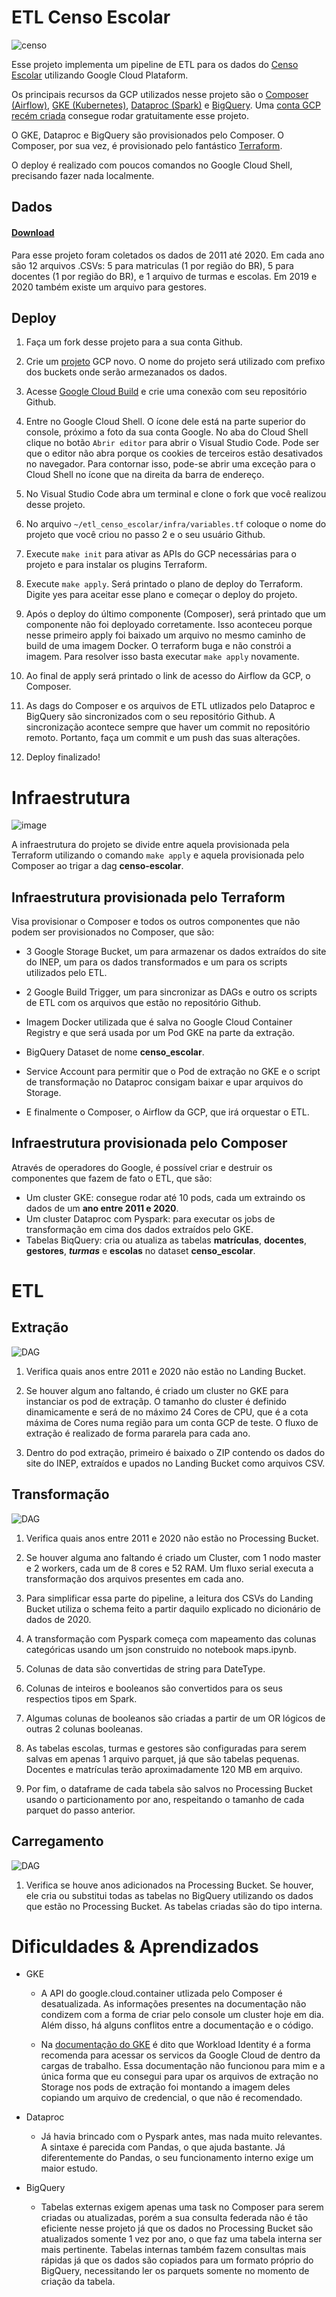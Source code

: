 # ETL Censo Escolar 

![censo](img/censo.png)

Esse projeto implementa um pipeline de ETL para os dados do [Censo Escolar](https://www.gov.br/inep/pt-br/areas-de-atuacao/pesquisas-estatisticas-e-indicadores/censo-escolar)
utilizando Google Cloud Plataform. 

Os principais recursos da GCP utilizados nesse projeto são o [Composer (Airflow)](https://cloud.google.com/composer),
[GKE (Kubernetes)](https://cloud.google.com/kubernetes-engine), [Dataproc (Spark)](https://cloud.google.com/dataproc)
e [BigQuery](https://cloud.google.com/bigquery). Uma [conta GCP recém criada](https://cloud.google.com/free)
consegue rodar gratuitamente esse projeto. 

O GKE, Dataproc e BigQuery são provisionados pelo Composer. 
O Composer, por sua vez, é provisionado pelo fantástico [Terraform](https://www.terraform.io/). 

O deploy é realizado com poucos comandos no Google Cloud Shell, precisando fazer nada localmente.

## Dados 
#### [Download](https://www.gov.br/inep/pt-br/acesso-a-informacao/dados-abertos/microdados/censo-escolar)
Para esse projeto foram coletados os dados de 2011 até 2020. Em cada ano são 12 arquivos .CSVs: 
5 para matriculas (1 por região do BR),
5 para docentes (1 por região do BR), e 1 arquivo de turmas e escolas.
Em 2019 e 2020 também existe um arquivo para gestores.

## Deploy

1. Faça um fork desse projeto para a sua conta Github.
2. Crie um [projeto](https://console.cloud.google.com/cloud-resource-manager) GCP novo. O nome do projeto será 
utilizado com prefixo dos buckets onde serão armezanados os dados.
3. Acesse [Google Cloud Build](https://console.cloud.google.com/cloud-build/triggers) e crie uma conexão com seu repositório Github.
4. Entre no Google Cloud Shell. O ícone dele está na parte superior do console, próximo a foto da sua conta Google. 
   No aba do Cloud Shell clique no botão ```Abrir editor``` para abrir o Visual Studio Code. Pode ser que o editor não abra porque os cookies de terceiros estão desativados no navegador. Para
contornar isso, pode-se abrir uma exceção para o Cloud Shell no ícone que na direita da barra de endereço.
6. No Visual Studio Code abra um terminal e clone o fork que você realizou desse projeto.
7. No arquivo ```~/etl_censo_escolar/infra/variables.tf``` coloque o nome do projeto que você criou no passo 2 e o
   seu usuário Github. 
8. Execute ```make init``` para ativar as APIs do GCP necessárias para o projeto e para instalar os
plugins Terraform.
9. Execute ```make apply```. Será printado o plano de deploy do Terraform. Digite yes para aceitar esse plano e começar o deploy do projeto.
11. Após o deploy do último componente (Composer), será printado que um componente não foi deployado corretamente.
    Isso aconteceu porque nesse primeiro apply foi baixado um arquivo no mesmo caminho de build de uma imagem Docker. 
O terraform buga e não constrói a imagem. Para resolver isso basta executar ```make apply``` novamente.
    
12. Ao final de apply será printado o link de acesso do Airflow da GCP, o Composer.
13. As dags do Composer e os arquivos de ETL utlizados pelo Dataproc e BigQuery são sincronizados com o seu repositório Github. 
A sincronização acontece sempre que haver um commit no repositório remoto. Portanto, faça um commit e um push das suas alterações.
    
14. Deploy finalizado! 

# Infraestrutura

![image](img/infra.png)

A infraestrutura do projeto se divide entre aquela provisionada pela Terraform utilizando o comando ```make apply```
e aquela provisionada pelo Composer ao trigar a dag **censo-escolar**.

## Infraestrutura provisionada pelo Terraform
Visa provisionar o Composer e todos os outros componentes que não podem ser
provisionados no Composer, que são:
 - 3 Google Storage Bucket, um para armazenar os dados extraídos do site do INEP, 
   um para os dados transformados e um para os scripts utilizados pelo ETL.
     
 - 2 Google Build Trigger, um para sincronizar as DAGs e outro os scripts de ETL com os arquivos que estão
   no repositório Github.
   
 - Imagem Docker utilizada que é salva no Google Cloud Container Registry e que será 
   usada por um Pod GKE na parte da extração. 

 - BigQuery Dataset de nome **censo_escolar**.
   
 - Service Account para permitir que o Pod de extração no GKE e o script de transformação no Dataproc consigam 
   baixar e upar arquivos do Storage.
   
 - E finalmente o Composer, o Airflow da GCP, que irá orquestar o ETL.

## Infraestrutura provisionada pelo Composer
Através de operadores do Google, é possível criar e destruir os componentes que fazem de fato o ETL, que são:
 - Um cluster GKE: consegue rodar até 10 pods, cada um extraindo os dados de um **ano entre 2011 e 2020**.
 - Um cluster Dataproc com Pyspark: para executar os jobs de transformação em cima dos dados extraídos pelo GKE.
 - Tabelas BiqQuery: cria ou atualiza as tabelas **matrículas**, **docentes**, **gestores**, ***turmas***
   e **escolas** no dataset **censo_escolar**. 
   

# ETL

## Extração
![DAG](img/extract.png)
1. Verifica quais anos entre 2011 e 2020 não estão no Landing Bucket. 
   
2. Se houver algum ano faltando, é criado um cluster no GKE para instanciar os pod de extraçãp. 
   O tamanho do cluster é definido dinamicamente e será de no máximo 24 Cores de CPU, que é a cota máxima de Cores numa região para
um conta GCP de teste. O fluxo de extração é realizado de forma pararela para cada ano.
   
3. Dentro do pod extração, primeiro é baixado o ZIP contendo os dados do site do INEP, extraídos e
upados no Landing Bucket como arquivos CSV.
   

## Transformação
![DAG](img/transform.png)
1. Verifica quais anos entre 2011 e 2020 não estão no Processing Bucket.
2. Se houver alguma ano faltando é criado um Cluster, com 1 nodo master e 2 workers, cada um
de 8 cores e 52 RAM. Um fluxo serial executa a transformação dos arquivos presentes em cada ano.
   
3. Para simplificar essa parte do pipeline, a leitura dos CSVs do Landing Bucket
   utiliza o schema feito a partir daquilo explicado no dicionário de dados de 2020.
4. A transformação com Pyspark começa com mapeamento das colunas categóricas usando um json
construido no notebook maps.ipynb.

5. Colunas de data são convertidas de string para DateType.

6. Colunas de inteiros e booleanos são convertidos para os seus respectios tipos em Spark.

7. Algumas colunas de booleanos são criadas a partir de um OR lógicos de outras 2 colunas booleanas.

8. As tabelas escolas, turmas e gestores são configuradas para serem salvas em apenas 1 arquivo
   parquet, já que são
tabelas pequenas. Docentes e matrículas terão aproximadamente 120 MB em arquivo.
   
9. Por fim, o dataframe de cada tabela são salvos no Processing Bucket usando o particionamento por ano, 
respeitando o tamanho de cada parquet do passo anterior.
   
## Carregamento
![DAG](img/load.png)
1. Verifica se houve anos adicionados na Processing Bucket. Se houver,
ele cria ou substitui todas as tabelas no BigQuery utilizando os
   dados que estão no Processing Bucket. As tabelas criadas
   são do tipo interna.
   
# Dificuldades & Aprendizados
 - GKE
   - A API do google.cloud.container utlizada pelo Composer é desatualizada.
As informações presentes na documentação não condizem com a forma de criar 
   pelo console um cluster hoje em dia. Além disso, há alguns conflitos entre a documentação
   e o código.

    - Na [documentação do GKE](https://cloud.google.com/kubernetes-engine/docs/how-to/workload-identity)
    é dito que Workload Identity é a forma recomenda para acessar os servicos da 
      Google Cloud de dentro da cargas de trabalho. Essa documentação não funcionou
      para mim e a única forma que eu consegui para upar os arquivos de extração no
      Storage nos pods de extração foi montando a imagem deles copiando um arquivo
      de credencial, o que não é recomendado.
 - Dataproc
    - Já havia brincado com o Pyspark antes, mas nada muito relevantes. A sintaxe é
    parecida com Pandas, o que ajuda bastante. Já diferentemente do Pandas, 
      o seu funcionamento interno exige um maior estudo.
      
 - BigQuery
    - Tabelas externas exigem apenas uma task no Composer para serem criadas ou
    atualizadas, porém a sua consulta federada não é tão eficiente nesse projeto 
      já que os dados no Processing Bucket são atualizados somente 1 vez por ano,
      o que faz uma tabela interna ser mais pertinente.
      Tabelas internas também fazem consultas mais rápidas já que os dados são
      copiados para um formato próprio do BigQuery, necessitando ler os parquets
      somente no momento de criação da tabela.
    
   

   


 




